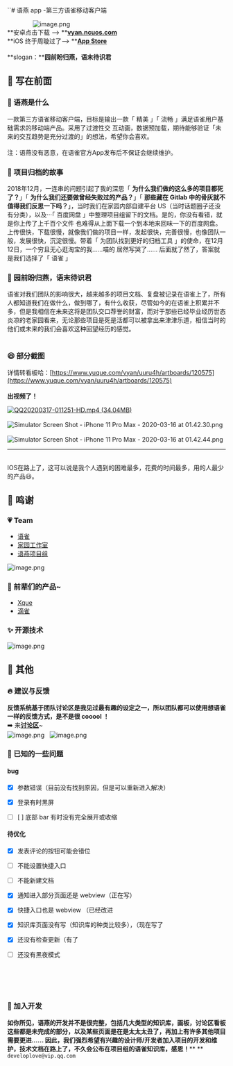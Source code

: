 ``# 语燕 app -第三方语雀移动客户端

               ![image.png](https://cdn.nlark.com/yuque/0/2020/png/164272/1602424186195-b51821d0-6342-4391-8a31-9867df64269b.png#align=left&display=inline&height=465&margin=%5Bobject%20Object%5D&name=image.png&originHeight=1310&originWidth=1384&size=154600&status=done&style=none&width=491)<br />**安卓点击下载 --> **[**vyan.ncuos.com**](http://vyan.ncuos.com/)<br />**iOS 终于周璇过了--> **[**App Store**](https://apps.apple.com/cn/app/%E8%AF%AD%E7%87%95app/id1502617331#?platform=iphone)<br />
<br />**slogan：****园前盼归燕，语末待识君**<br />

<a name="JVtI6"></a>
## 🎉 写在前面
<a name="iXbN7"></a>
### 🔖 语燕是什么
一款第三方语雀移动客户端，目标是输出一款「 精美 」「 流畅 」满足语雀用户基础需求的移动端产品。采用了过渡性交 互动画，数据预加载，期待能够验证「未来的交互趋势是充分过渡的」的想法，希望你会喜欢。<br />
<br />注：语燕没有恶意，在语雀官方App发布后不保证会继续维护。

<a name="oCU1N"></a>
### 📗 项目归档的故事
2018年12月，一连串的问题引起了我的深思「 **为什么我们做的这么多的项目都死了？**」「 **为什么我们还要做曾经失败过的产品？**」「 **那些藏在 Gitlab 中的骨灰就不值得我们反思一下吗？**」，当时我们在家园内部自建平台 US（当时话题圈子还没有分类），以及···「 百度网盘 」中整理项目组留下的文档。是的，你没有看错，就是你上传了上千百个文件 也难得从上面下载一个到本地来回味一下的百度网盘。上传很快，下载很慢，就像我们做的项目一样，发起很快，完善很慢，也像团队一般，发展很快，沉淀很慢。带着「 为团队找到更好的归档工具 」的使命，在12月12日，一个穷且无心逛淘宝的我……喵的 居然写哭了…… 后面就了然了，答案就是我们选择了「 语雀 」<br />

<a name="cmB9x"></a>
### 💎 园前盼归燕，语末待识君
语雀对我们团队的影响很大，越来越多的项目文档、复盘被记录在语雀上了，所有人都知道我们在做什么，做到哪了，有什么收获，尽管如今的在语雀上积累并不多，但是我相信在未来这将是团队交口荐誉的财富，而对于那些已经毕业经历世态炎凉的老家园看来，无论那些项目是死是活都可以被拿出来津津乐道，相信当时的他们或未来的我们会喜欢这种回望经历的感觉。<br />
<br />

<a name="zB4OV"></a>
### 😆 部分截图
详情转看板哈：[https://www.yuque.com/vyan/uuru4h/artboards/120575](https://www.yuque.com/vyan/uuru4h/artboards/120575)<br />
<br />**出视频了！**<br />

[![QQ20200317-011251-HD.mp4 (34.04MB)](https://cdn.nlark.com/yuque/0/2020/jpeg/164272/1584379187325-3b5e3b9a-2e81-4ad8-a164-afe28f3b9fd0.jpeg?x-oss-process=image/resize,h_450)](https://www.yuque.com/vyan/project/about?_lake_card=%7B%22status%22%3A%22done%22%2C%22name%22%3A%22QQ20200317-011251-HD.mp4%22%2C%22size%22%3A35696061%2C%22percent%22%3A0%2C%22id%22%3A%22jNoJ1%22%2C%22videoId%22%3A%2219cfd5b3071242b585f2df6587f14b9a%22%2C%22coverUrl%22%3A%22https%3A%2F%2Fcdn.nlark.com%2Fyuque%2F0%2F2020%2Fjpeg%2F164272%2F1584379187325-3b5e3b9a-2e81-4ad8-a164-afe28f3b9fd0.jpeg%22%2C%22aliyunVideoSrc%22%3Anull%2C%22taobaoVideoId%22%3A%22255792329713%22%2C%22uploaderId%22%3A164272%2C%22authKey%22%3A%22YXBwX2tleT04MDAwMDAwMTImYXV0aF9pbmZvPXsidGltZXN0YW1wRW5jcnlwdGVkIjoiZWEzNDQ2NDIyNTdkNWIwY2ExOTViMTU0NzQ1OTRkZmYifSZkdXJhdGlvbj0mdGltZXN0YW1wPTE1ODU1NjE3NTY%3D%22%2C%22docUrl%22%3A%22https%3A%2F%2Fwww.yuque.com%2Fvyan%2Fproject%2Fabout%22%2C%22card%22%3A%22video%22%7D#jNoJ1)
<br />
<br />![Simulator Screen Shot - iPhone 11 Pro Max - 2020-03-16 at 01.42.30.png](https://cdn.nlark.com/yuque/0/2020/png/164272/1584294505870-dbddacb7-dcfc-4742-8836-13f7088093c1.png#align=left&display=inline&height=732&margin=%5Bobject%20Object%5D&name=Simulator%20Screen%20Shot%20-%20iPhone%2011%20Pro%20Max%20-%202020-03-16%20at%2001.42.30.png&originHeight=2688&originWidth=1242&size=525669&status=done&style=none&width=338)     ![Simulator Screen Shot - iPhone 11 Pro Max - 2020-03-16 at 01.42.44.png](https://cdn.nlark.com/yuque/0/2020/png/164272/1584294485727-ece08831-0591-46de-a6a4-c7c58bf77c74.png#align=left&display=inline&height=732&margin=%5Bobject%20Object%5D&name=Simulator%20Screen%20Shot%20-%20iPhone%2011%20Pro%20Max%20-%202020-03-16%20at%2001.42.44.png&originHeight=2688&originWidth=1242&size=287256&status=done&style=none&width=338)<br />


---


<br />IOS在路上了，这可以说是我个人遇到的困难最多，花费的时间最多，用的人最少的产品😃。<br />

<a name="bWa1L"></a>
## 💪 鸣谢
<a name="JVEad"></a>
### 💗 Team

- [语雀](https://www.yuque.com/yuque)
- [家园工作室](https://www.yuque.com/ncuhome)
- [语燕项目组](https://www.yuque.com/vyan)

![image.png](https://cdn.nlark.com/yuque/0/2020/png/164272/1584518223419-1735f0d9-301b-4bf3-b200-4e810ae93b2c.png#align=left&display=inline&height=205&margin=%5Bobject%20Object%5D&name=image.png&originHeight=410&originWidth=650&size=45759&status=done&style=none&width=325)<br />

<a name="z75ZV"></a>
### 👑 前辈们的产品~

- [Xque](https://github.com/okoala/xque)
- [滴雀](https://github.com/FEMessage/dique)



<a name="EnOFs"></a>
### ✨ 开源技术
![image.png](https://cdn.nlark.com/yuque/0/2020/png/164272/1584518575107-3c3bea49-934b-4c29-8c9e-98cbf1df61d2.png#align=left&display=inline&height=33&margin=%5Bobject%20Object%5D&name=image.png&originHeight=66&originWidth=176&size=3350&status=done&style=none&width=88)<br />

<a name="ADDv4"></a>
## 👻 其他
<a name="KDJX1"></a>
### 🔥 建议与反馈
**反馈系统基于团队讨论区是我见过最有趣的设定之一，所以团队都可以使用想语雀一样的反馈方式，是不是很 cooool ！**<br />➡️ 来[**讨论区**](https://www.yuque.com/vyan/topics)~<br />![image.png](https://cdn.nlark.com/yuque/0/2020/png/164272/1584518779095-f074332d-3b2c-4b5c-9e5d-f179864e488d.png#align=left&display=inline&height=503&margin=%5Bobject%20Object%5D&name=image.png&originHeight=1548&originWidth=782&size=774916&status=done&style=none&width=254)   ![image.png](https://cdn.nlark.com/yuque/0/2020/png/164272/1584518822185-c472961d-0c99-46b6-9c5d-69cdad9ee538.png#align=left&display=inline&height=503&margin=%5Bobject%20Object%5D&name=image.png&originHeight=1548&originWidth=782&size=303137&status=done&style=none&width=254)<br />

<a name="h8yNn"></a>
### 👀 已知的一些问题
<a name="Yz9Ct"></a>
#### bug

- [x] 参数错误（目前没有找到原因，但是可以重新进入解决）
- [x] 登录有时黑屏
- [ ] [ ] 底部 bar 有时没有完全展开或收缩



<a name="AUorU"></a>
#### 待优化

- [x] 发表评论的按钮可能会错位
- [ ] 不能设置快捷入口
- [ ] 不能新建文档
- [x] 通知进入部分页面还是 webview（正在写）
- [x] 快捷入口也是 webview （已经改进
- [x] 知识库页面没有写（知识库的种类比较多），（现在写了
- [x] 还没有检查更新（有了
- [ ] 还没有黑夜模式


<br />

<a name="OKSVL"></a>
### <br />
<a name="0di5c"></a>
### 🔨 加入开发
**如你所见，语燕的开发并不是很完整，包括几大类型的知识库，画板，讨论区看板这些都是未完成的部分，以及某些页面是在是太太太丑了，再加上有许多其他项目需要更进…… 因此，我们强烈希望有兴趣的设计师/开发者加入项目的开发和维护，技术文档在路上了，不久会公布在项目组的语雀知识库，感恩！**** **<br />`developlove@vip.qq.com`
